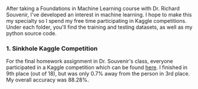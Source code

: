 After taking a Foundations in Machine Learning course with Dr. Richard Souvenir, I've developed an interest in machine learning. I hope to make this my specialty so I spend my free time participating in Kaggle competitions. Under each folder, you'll find the training and testing datasets, as well as my python source code.

### 1. Sinkhole Kaggle Competition 
For the final homework assignment in Dr. Souvenir's class, everyone participated in a Kaggle competition which can be found [here](https://www.kaggle.com/c/temple-sinkhole-classification). I finished in 9th place (out of 18), but was only 0.7% away from the person in 3rd place. My overall accuracy was 88.28%.
